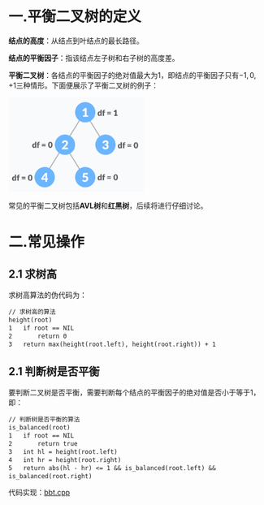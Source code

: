 # 一.平衡二叉树的定义

**结点的高度**：从结点到叶结点的最长路径。

**结点的平衡因子**：指该结点左子树和右子树的高度差。

**平衡二叉树**：各结点的平衡因子的绝对值最大为$1$，即结点的平衡因子只有$-1,0,+1$三种情形。下面便展示了平衡二叉树的例子：

<img src="images/高度平衡二叉树.png" alt="image-20230110091510621" style="zoom:80%;" />

常见的平衡二叉树包括**AVL树**和**红黑树**，后续将进行仔细讨论。



# 二.常见操作

## 2.1 求树高

求树高算法的伪代码为：

```
// 求树高的算法
height(root)
1	if root == NIL
2		return 0
3	return max(height(root.left), height(root.right)) + 1
```



## 2.1 判断树是否平衡

要判断二叉树是否平衡，需要判断每个结点的平衡因子的绝对值是否小于等于$1$，即：

```
// 判断树是否平衡的算法
is_balanced(root)
1	if root == NIL
2		return true
3	int hl = height(root.left)
4	int hr = height(root.right)
5	return abs(hl - hr) <= 1 && is_balanced(root.left) && is_balanced(root.right)
```

代码实现：[bbt.cpp](https://github.com/sxwee/Data-Structures-and-Algorithms/blob/main/codes/ds/tree/bbt.h)
